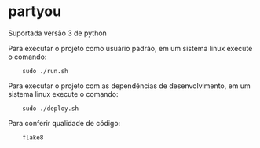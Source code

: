 # partyou

Suportada versão 3 de python

Para executar o projeto como usuário padrão, em um sistema linux execute o comando:
```console
    sudo ./run.sh
```

Para executar o projeto com as dependências de desenvolvimento, em um sistema linux execute o comando:
```console
    sudo ./deploy.sh
```

Para conferir qualidade de código:

```console
    flake8
```
